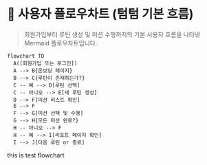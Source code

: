 # 🧭 사용자 플로우차트 (텀텀 기본 흐름)

> 회원가입부터 루틴 생성 및 미션 수행까지의 기본 사용자 흐름을 나타낸 Mermaid 플로우차트입니다.

```mermaid
flowchart TD
  A([회원가입 또는 로그인])
  A --> B{온보딩 페이지}
  B --> C{루틴이 존재하는가?}
  C -- 예 --> D[루틴 선택]
  C -- 아니오 --> E[새 루틴 생성]
  D --> F[미션 리스트 확인]
  E --> F
  F --> G[미션 선택 및 수행]
  G --> H{모든 미션 완료?}
  H -- 아니오 --> F
  H -- 예 --> I[리포트 페이지 확인]
  I --> J[다음 루틴 or 종료]
```



this is test flowchart